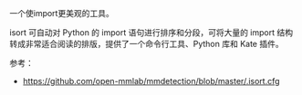 一个使import更美观的工具。

 isort 可自动对 Python 的 import 语句进行排序和分段，可将大量的 import 结构转成非常适合阅读的排版，提供了一个命令行工具、Python 库和 Kate 插件。 

参考：

- https://github.com/open-mmlab/mmdetection/blob/master/.isort.cfg

